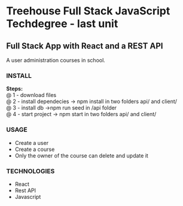 # Treehouse Full Stack JavaScript Techdegree - last unit
## Full Stack App with React and a REST API
A user administration courses in school.

<h3>INSTALL</h3>
<b>Steps:</b> <br />
@ 1 - download files <br />
@ 2 - install dependecies -> npm install in two folders api/ and client/ <br />
@ 3 - install db ->npm run seed in /api folder <br />
@ 4 - start project -> npm start in two folders api/ and client/ <br />

### USAGE
<ul>
  <li>Create a user</li>
  <li>Create a course</li>
  <li>Only the owner of the course can delete and update it</li>
</ul>

### TECHNOLOGIES
<ul>
  <li>React</li>
  <li>Rest API</li>
  <li>Javascript</li>
</ul>

